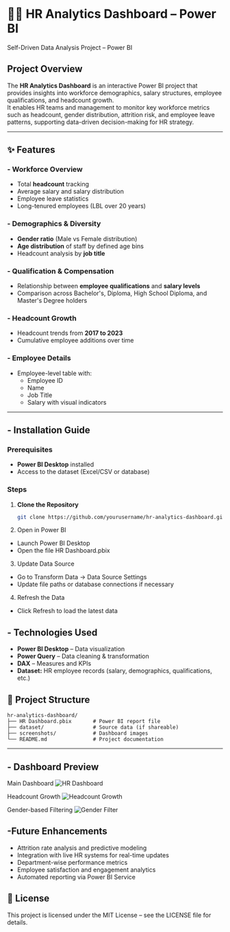 # 🧑‍💼 HR Analytics Dashboard – Power BI
Self-Driven Data Analysis Project – Power BI

##  Project Overview
The **HR Analytics Dashboard** is an interactive Power BI project that provides insights into workforce demographics, salary structures, employee qualifications, and headcount growth.  
It enables HR teams and management to monitor key workforce metrics such as headcount, gender distribution, attrition risk, and employee leave patterns, supporting data-driven decision-making for HR strategy.

---
## ✨ Features

### - Workforce Overview
- Total **headcount** tracking
- Average salary and salary distribution
- Employee leave statistics
- Long-tenured employees (LBL over 20 years)

### - Demographics & Diversity
- **Gender ratio** (Male vs Female distribution)
- **Age distribution** of staff by defined age bins
- Headcount analysis by **job title**

### - Qualification & Compensation
- Relationship between **employee qualifications** and **salary levels**
- Comparison across Bachelor's, Diploma, High School Diploma, and Master's Degree holders

### - Headcount Growth
- Headcount trends from **2017 to 2023**
- Cumulative employee additions over time

### - Employee Details
- Employee-level table with:
  - Employee ID
  - Name
  - Job Title
  - Salary with visual indicators

---

## - Installation Guide

### Prerequisites
- **Power BI Desktop** installed
- Access to the dataset (Excel/CSV or database)

### Steps
1. **Clone the Repository**
   ```bash
   git clone https://github.com/yourusername/hr-analytics-dashboard.git
2. Open in Power BI
 - Launch Power BI Desktop
 - Open the file HR Dashboard.pbix
3. Update Data Source
 - Go to Transform Data → Data Source Settings
 - Update file paths or database connections if necessary
4. Refresh the Data
- Click Refresh to load the latest data

## - Technologies Used
- **Power BI Desktop** – Data visualization
- **Power Query** – Data cleaning & transformation
- **DAX** – Measures and KPIs
- **Dataset:** HR employee records (salary, demographics, qualifications, etc.)

## 📂 Project Structure   

    hr-analytics-dashboard/
    ├── HR Dashboard.pbix       # Power BI report file
    ├── dataset/                # Source data (if shareable)
    ├── screenshots/            # Dashboard images
    └── README.md               # Project documentation

---
## - Dashboard Preview
 Main Dashboard
![HR Dashboard](https://github.com/MGHirushiThilakna/HR-dashboard/blob/main/Screenshots/Screenshot-%20HR%20Dashboard.png)

Headcount Growth
![Headcount Growth](https://github.com/MGHirushiThilakna/HR-dashboard/blob/main/Screenshots/Added%20workers%20for%20company.png)

Gender-based Filtering
![Gender Filter](https://github.com/MGHirushiThilakna/HR-dashboard/blob/main/Screenshots/Screenshot-%20HR%20Dashboard-%20filter%20by%20gender.png)

## -Future Enhancements
- Attrition rate analysis and predictive modeling
- Integration with live HR systems for real-time updates
- Department-wise performance metrics
- Employee satisfaction and engagement analytics
- Automated reporting via Power BI Service

## 📜 License

This project is licensed under the MIT License – see the LICENSE file for details.
